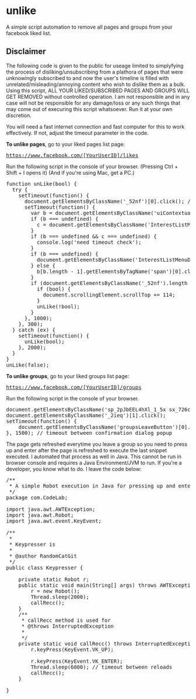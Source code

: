 # unlike
A simple script automation to remove all pages and groups from your facebook liked list.

## Disclaimer

The following code is given to the public for useage limited to simplyfying the process of disliking/unsubscribing from a plathora of pages that were unknowingly subscribed to and now the user's timeline is filled with unrelated/misleading/annoying content who wish to dislike them as a bulk. Using this script, ALL YOUR LIKED/SUBSCRIBED PAGES AND GROUPS WILL GET REMOVED without controlled operation. I am not responsible and in any case will not be responsible for any damage/loss or any such things that may come out of execuring this script whatsoever. Run it at your own discretion.

You will need a fast internet connection and fast computer for this to work effectively. If not, adjust the timeout parameter in the code.

<b>To unlike pages</b>, go to your liked pages list page: <pre>https://www.facebook.com/[YourUserID]/likes</pre>

Run the following script in the console of your browser. (Pressing Ctrl + Shift + I opens it) (And if you're using Mac, get a PC.)

<pre>function unLike(bool) {
  try {
    setTimeout(function() {
      document.getElementsByClassName('_52nf')[0].click(); // clicked first liked button
      setTimeout(function() {
        var b = document.getElementsByClassName('uiContextualLayerBelowLeft');
        if (b === undefined) {
          c = document.getElementsByClassName('InterestListMenuDisconnect')[0].getElementsByTagName('span')[0];
        }
        if (b === undefined && c === undefined) {
          console.log('need timeout check');
        }
        if (b === undefined) {
          document.getElementsByClassName('InterestListMenuDisconnect')[0].getElementsByTagName('span')[0].click(); // the other one doesn't work
        } else {
          b[b.length - 1].getElementsByTagName('span')[0].click(); // unlike click
        }
        if (document.getElementsByClassName('_52nf').length > 0) {
          if (bool) {
            document.scrollingElement.scrollTop += 114;
          }
          unLike(!bool);
        }
      }, 1000);
    }, 300);
  } catch (ex) {
    setTimeout(function() {
      unLike(bool);
    }, 2000);
  }
}
unLike(false);</pre>

<b>To unlike groups</b>, go to your liked groups list page: <pre>https://www.facebook.com/[YourUserID]/groups</pre>

Run the following script in the console of your browser.
  
<pre>document.getElementsByClassName('sp_2pJbEEL4hXl_1_5x sx_726cb7')[0].click();
document.getElementsByClassName('_2ieq')[1].click();
setTimeout(function() {
	document.getElementsByClassName('groupsLeaveButton')[0].click();
}, 1500); // timeout between confirmation dialog popup</pre>

The page gets refreshed everytime you leave a group so you need to press up and enter after the page is refreshed to execute the last snippet executed. I automated that process as well in Java. This cannot be run in browser console and requires a Java Environment/JVM to run. If you're a developer, you know what to do. I leave the code below:

<pre>/**
 * A simple Robot execution in Java for pressing up and enter key with a specific timeout
 */
package com.CodeLab;

import java.awt.AWTException;
import java.awt.Robot;
import java.awt.event.KeyEvent;

/**
 * 
 * Keypresser is 
 *
 * @author RandomCatGit
 */
public class Keypresser {
	
	private static Robot r;
	public static void main(String[] args) throws AWTException, InterruptedException {
		r = new Robot();
		Thread.sleep(2000);
		callRecc();
	}
	/**
	 * callRecc method is used for 
	 * @throws InterruptedException 
	 * 
	 */
	private static void callRecc() throws InterruptedException {
		r.keyPress(KeyEvent.VK_UP);
		
		r.keyPress(KeyEvent.VK_ENTER);
		Thread.sleep(6000); // timeout between reloads
		callRecc();
	}

}</pre>
